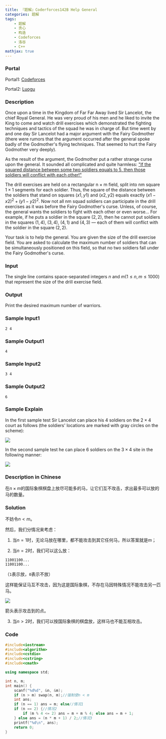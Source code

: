 ```yaml
---
title: 『题解』Coderforces142B Help General
categories: 题解
tags:
    - 题解
    - 贪心
    - 构造
    - Codeforces
    - 洛谷
    - C++
mathjax: true
---
```


### Portal

Portal1: [Codeforces](http://codeforces.com/problemset/problem/142/B)

Portal2: [Luogu](https://www.luogu.com.cn/problem/CF142B)

### Description

Once upon a time in the Kingdom of Far Far Away lived Sir Lancelot, the chief Royal General. He was very proud of his men and he liked to invite the King to come and watch drill exercises which demonstrated the fighting techniques and tactics of the squad he was in charge of. But time went by and one day Sir Lancelot had a major argument with the Fairy Godmother (there were rumors that the argument occurred after the general spoke badly of the Godmother's flying techniques. That seemed to hurt the Fairy Godmother very deeply).

As the result of the argument, the Godmother put a rather strange curse upon the general. It sounded all complicated and quite harmless: <u>"If the squared distance between some two soldiers equals to $5$, then those soldiers will conflict with each other!"</u>

The drill exercises are held on a rectangular n × m field, split into nm square $1 \times 1$ segments for each soldier. Thus, the square of the distance between the soldiers that stand on squares $(x1, y1)$ and $(x2, y2)$ equals exactly $(x1 - x2)^2 + (y1 - y2)^2$. Now not all nm squad soldiers can participate in the drill exercises as it was before the Fairy Godmother's curse. Unless, of course, the general wants the soldiers to fight with each other or even worse... For example, if he puts a soldier in the square $(2, 2)$, then he cannot put soldiers in the squares $(1, 4)$, $(3, 4)$, $(4, 1)$ and $(4, 3)$ — each of them will conflict with the soldier in the square $(2, 2)$.

Your task is to help the general. You are given the size of the drill exercise field. You are asked to calculate the maximum number of soldiers that can be simultaneously positioned on this field, so that no two soldiers fall under the Fairy Godmother's curse.

### Input

The single line contains space-separated integers $n$ and $m (1 \le n, m \le 1000)$ that represent the size of the drill exercise field.

### Output

Print the desired maximum number of warriors.

### Sample Input1

```
2 4
```

### Sample Output1

```
4
```
### Sample Input2

```
3 4
```

### Sample Output2

```
6
```

### Sample Explain

In the first sample test Sir Lancelot can place his $4$ soldiers on the $2 \times 4$ court as follows (the soldiers' locations are marked with gray circles on the scheme):

![](https://s3.ax2x.com/2019/08/01/f8d21b382f1ee770da67f4937338987796ee8283.png)

In the second sample test he can place $6$ soldiers on the $3 \times 4$ site in the following manner:

![](https://s3.ax2x.com/2019/08/01/c737d25d82c2d42966a5c1ef6d8bf6fd7f7177ac.png)

### Description in Chinese

在$n \times m$的国际象棋棋盘上放尽可能多的马，让它们互不攻击，求出最多可以放的马的数量。

### Solution

不妨令$n < m$。

然后，我们分情况来考虑：

1. 当$n = 1$时，无论马放在哪里，都不能攻击到其它任何马，所以答案就是$m$；

1. 当$n = 2$时，我们可以这么放：

```
11001100...
11001100...
```

（`1`表示放，`0`表示不放）

这样能保证马互不攻击，因为这是国际象棋，不存在马因特殊情况不能攻击另一匹马。

![](https://s2.ax1x.com/2019/08/01/eUG336.png)

箭头表示攻击到的点。

3. 当$n > 2$时，我们可以按国际象棋的棋盘放，这样马也不能互相攻击。

### Code

```cpp
#include<iostream>
#include<algorithm>
#include<cstdio>
#include<cstring>
#include<cmath>

using namespace std;

int n, m;
int main() {
    scanf("%d%d", &n, &m);
    if (n > m) swap(n, m);//强制使n < m
    int ans;
    if (n == 1) ans = m; else//情况1
    if (n == 2) {//情况2
        if (m % 4 <= 2) ans = m + m % 4; else ans = m + 1;
    } else ans = (n * m + 1) / 2;//情况3
    printf("%d\n", ans);
    return 0;
}
```
